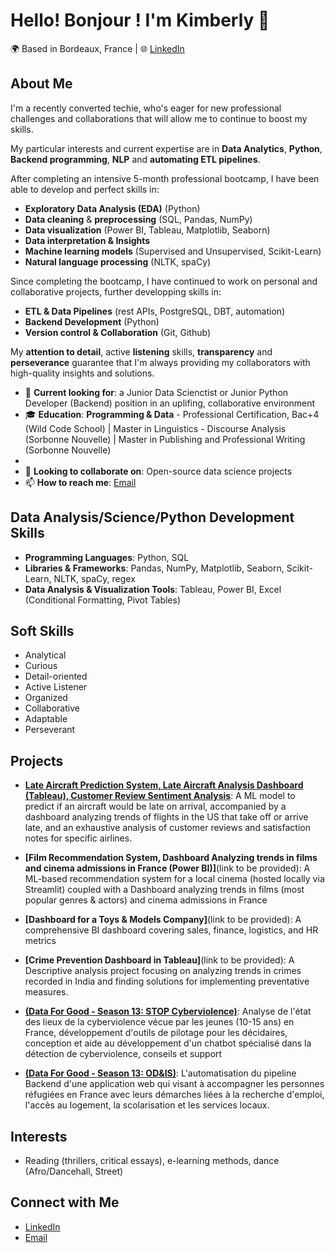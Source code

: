 # Hello! Bonjour ! I'm Kimberly 👋

🌍 Based in Bordeaux, France | 🌐 [LinkedIn](https://www.linkedin.com/in/kimberlynblack/)

## About Me
I'm a recently converted techie, who's eager for new professional challenges and collaborations that will allow me to continue to boost my skills. 

My particular interests and current expertise are in **Data Analytics**, **Python**, **Backend programming**, **NLP** and **automating ETL pipelines**. 

After completing an intensive 5-month professional bootcamp, I have been able to develop and perfect skills in:
- **Exploratory Data Analysis (EDA)** (Python)
- **Data cleaning** & **preprocessing** (SQL, Pandas, NumPy)
- **Data visualization** (Power BI, Tableau, Matplotlib, Seaborn) 
- **Data interpretation & Insights**
- **Machine learning models** (Supervised and Unsupervised, Scikit-Learn)
- **Natural language processing** (NLTK, spaCy)

Since completing the bootcamp, I have continued to work on personal and collaborative projects, further developping skills in: 
- **ETL & Data Pipelines** (rest APIs, PostgreSQL, DBT, automation)
- **Backend Development** (Python)
- **Version control & Collaboration** (Git, Github)

My **attention to detail**, active **listening** skills, **transparency** and **perseverance** guarantee that I'm always providing my collaborators with high-quality insights and solutions.


- 💼 **Current looking for**: a Junior Data Scienctist or Junior Python Developer (Backend) position in an uplifing, collaborative environment
- 🎓 **Education**: **Programming & Data** - Professional Certification, Bac+4 (Wild Code School)  |  Master in Linguistics - Discourse Analysis (Sorbonne Nouvelle)  |  Master in Publishing and Professional Writing (Sorbonne Nouvelle)
-                    
- 🤝 **Looking to collaborate on**: Open-source data science projects
- 📫 **How to reach me**: [Email](mailto:kimberly.n.black@gmail.com)

## Data Analysis/Science/Python Development Skills
- **Programming Languages**: Python, SQL
- **Libraries & Frameworks**: Pandas, NumPy, Matplotlib, Seaborn, Scikit-Learn, NLTK, spaCy, regex
- **Data Analysis & Visualization Tools**: Tableau, Power BI, Excel (Conditional Formatting, Pivot Tables)

## Soft Skills
- Analytical
- Curious
- Detail-oriented
- Active Listener
- Organized
- Collaborative
- Adaptable
- Perseverant

## Projects
- **[Late Aircraft Prediction System, Late Aircraft Analysis Dashboard (Tableau), Customer Review Sentiment Analysis](https://github.com/KBee-data/WCS-Project_Late-Aircraft-Prediction-System_Dashboard_Customer-Review-Sentiment-Analysis)**: A ML model to predict if an aircraft would be late on arrival, accompanied by a dashboard analyzing trends of flights in the US that take off or arrive late, and an exhaustive analysis of customer reviews and satisfaction notes for specific airlines.
  
- **[Film Recommendation System, Dashboard Analyzing trends in films and cinema admissions in France (Power BI)]**(link to be provided): A ML-based recommendation system for a local cinema (hosted locally via Streamlit) coupled with a Dashboard analyzing trends in films (most popular genres & actors) and cinema admissions in France
  
- **[Dashboard for a Toys & Models Company]**(link to be provided): A comprehensive BI dashboard covering sales, finance, logistics, and HR metrics
- **[Crime Prevention Dashboard in Tableau]**(link to be provided): A Descriptive analysis project focusing on analyzing trends in crimes recorded in India and finding solutions for implementing preventative measures.
- **[(Data For Good - Season 13: STOP Cyberviolence)](https://github.com/dataforgoodfr/13_stop_cyberviolence)**: Analyse de l'état des lieux de la cyberviolence vécue par les jeunes (10-15 ans) en France, développement d'outils de pilotage pour les décidaires, conception et aide au développement d'un chatbot spécialisé dans la détection de cyberviolence, conseils et support
- **[(Data For Good - Season 13: OD&IS)](https://github.com/dataforgoodfr/13_odis)**: L'automatisation du pipeline Backend d'une application web qui visant à accompagner les personnes réfugiées en France avec leurs démarches liées à la recherche d'emploi, l'accès au logement, la scolarisation et les services locaux.


## Interests
- Reading (thrillers, critical essays), e-learning methods, dance (Afro/Dancehall, Street)

## Connect with Me
- [LinkedIn](https://www.linkedin.com/in/kimberlynblack/)
- [Email](mailto:kimberly.n.black@gmail.com)

